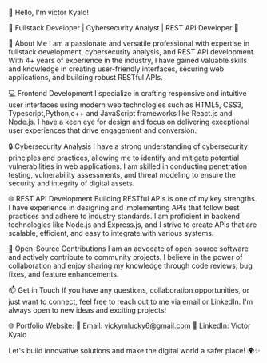 👋 Hello, I'm victor Kyalo!

🌟 Fullstack Developer | Cybersecurity Analyst | REST API Developer 🌟

🚀 About Me
I am a passionate and versatile professional with expertise in fullstack development, cybersecurity analysis, and REST API development. With 4+ years of experience in the industry, I have gained valuable skills and knowledge in creating user-friendly interfaces, securing web applications, and building robust RESTful APIs.

💻 Frontend Development
I specialize in crafting responsive and intuitive user interfaces using modern web technologies such as HTML5, CSS3,  Typescript,Python,c++ and  JavaScript frameworks like React.js and Node.js. I have a keen eye for design and focus on delivering exceptional user experiences that drive engagement and conversion.

🔒 Cybersecurity Analysis
I have a strong understanding of cybersecurity principles and practices, allowing me to identify and mitigate potential vulnerabilities in web applications. I am skilled in conducting penetration testing, vulnerability assessments, and threat modeling to ensure the security and integrity of digital assets.

🌐 REST API Development
Building RESTful APIs is one of my key strengths. I have experience in designing and implementing APIs that follow best practices and adhere to industry standards. I am proficient in backend technologies like Node.js and Express.js, and I strive to create APIs that are scalable, efficient, and easy to integrate with various systems.

🌱 Open-Source Contributions
I am an advocate of open-source software and actively contribute to community projects. I believe in the power of collaboration and enjoy sharing my knowledge through code reviews, bug fixes, and feature enhancements.

📫 Get in Touch
If you have any questions, collaboration opportunities, or just want to connect, feel free to reach out to me via email or LinkedIn. I'm always open to new ideas and exciting projects!

🌐 Portfolio Website:
📧 Email: vickymlucky6@gmail.com
💼 LinkedIn: Victor Kyalo

Let's build innovative solutions and make the digital world a safer place! 🌍✨
